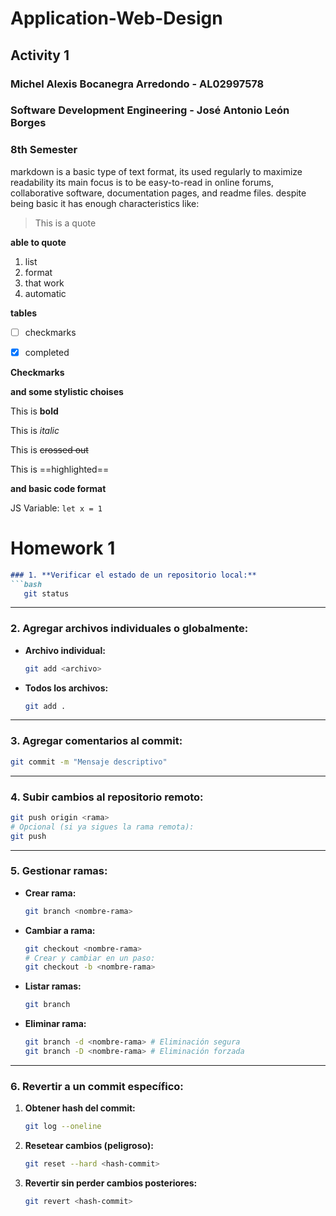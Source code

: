 # Application-Web-Design

## Activity 1

### Michel Alexis Bocanegra Arredondo - AL02997578

### Software Development Engineering -  José Antonio León Borges


###  8th Semester 

markdown is a basic type of text format, its used regularly to maximize readability
its main focus is to be easy-to-read in online forums, collaborative software,
documentation pages, and readme files. despite being basic it has enough characteristics
like:

> This is a quote

**able to quote**

1. list
2. format
3. that work 
4. automatic

**tables**



-[ ] checkmarks
-  [x] completed


**Checkmarks** 

**and some stylistic choises** 

This is **bold**

This is *italic*

This is ~~crossed out~~ 

This is ==highlighted==

**and basic code format**

JS Variable: `let x = 1` 

# Homework 1

```markdown
### 1. **Verificar el estado de un repositorio local:**
```bash 
   git status
```

---

### 2. **Agregar archivos individuales o globalmente:**
- **Archivo individual:**
  ```bash
  git add <archivo>
  ```
- **Todos los archivos:**
  ```bash
  git add .
  ```

---

### 3. **Agregar comentarios al commit:**
```bash
git commit -m "Mensaje descriptivo"
```

---

### 4. **Subir cambios al repositorio remoto:**
```bash
git push origin <rama>
# Opcional (si ya sigues la rama remota):
git push
```

---

### 5. **Gestionar ramas:**
- **Crear rama:**
  ```bash
  git branch <nombre-rama>
  ```
- **Cambiar a rama:**
  ```bash
  git checkout <nombre-rama>
  # Crear y cambiar en un paso:
  git checkout -b <nombre-rama>
  ```
- **Listar ramas:**
  ```bash
  git branch
  ```
- **Eliminar rama:**
  ```bash
  git branch -d <nombre-rama> # Eliminación segura
  git branch -D <nombre-rama> # Eliminación forzada
  ```

---

### 6. **Revertir a un commit específico:**
1. **Obtener hash del commit:**
   ```bash
   git log --oneline
   ```
2. **Resetear cambios (peligroso):**
   ```bash
   git reset --hard <hash-commit>
   ```
3. **Revertir sin perder cambios posteriores:**
   ```bash
   git revert <hash-commit>
   ```
```